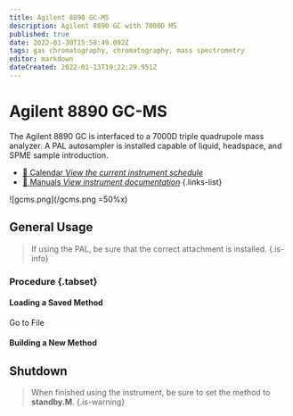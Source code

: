 ```yaml
---
title: Agilent 8890 GC-MS
description: Agilent 8890 GC with 7000D MS
published: true
date: 2022-01-30T15:58:49.092Z
tags: gas chromatography, chromatography, mass spectrometry
editor: markdown
dateCreated: 2022-01-13T19:22:29.951Z
---
```


# Agilent 8890 GC-MS
The Agilent 8890 GC is interfaced to a 7000D triple quadrupole mass analyzer. A PAL autosampler is installed capable of liquid, headspace, and SPME sample introduction.

- [:calendar: Calendar *View the current instrument schedule*](https://instrumentschedule.com/fom/viewonly?eid=2338&p=t1KelxxGan)
- [:book: Manuals *View instrument documentation*](https://huskiesbloomu.sharepoint.com/:f:/s/chem/Eo8ei4C4hEBPtwPJfns7mI0BiMMpSgB_ErzjQQ6LtRDLvw?e=fuEzIz)
{.links-list}

![gcms.png](/gcms.png =50%x)

## General Usage
> If using the PAL, be sure that the correct attachment is installed. {.is-info}

### Procedure {.tabset}

#### Loading a Saved Method

Go to File

#### Building a New Method

## Shutdown

> When finished using the instrument, be sure to set the method to **standby.M**.
{.is-warning}